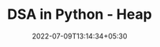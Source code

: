 ---
title: "DSA in Python - Heap"
date: 2022-07-09T13:14:34+05:30
draft: false
cover: 
    image: dsa/bst.jpg
    alt: Heap
    caption: Learn Heap Algorithms in Python
tags: ["DSA-Python"] 

---